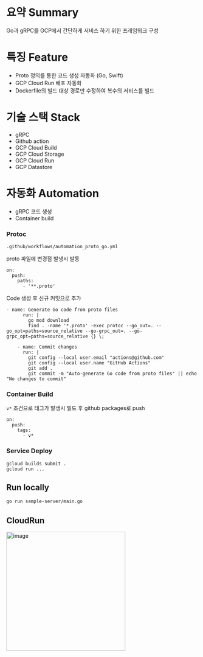 # 요약 Summary
Go과 gRPC를 GCP에서 간단하게 서비스 하기 위한 프레임워크 구성

# 특징 Feature
- Proto 정의를 통한 코드 생성 자동화 (Go, Swift)
- GCP Cloud Run 배포 자동화
- Dockerfile의 빌드 대상 경로만 수정하여 복수의 서비스를 빌드

# 기술 스택 Stack
- gRPC
- Github action
- GCP Cloud Build
- GCP Cloud Storage
- GCP Cloud Run
- GCP Datastore

# 자동화 Automation
- gRPC 코드 생성
- Container build

### Protoc
```
.github/workflows/automation_proto_go.yml
```
proto 파일에 변경점 발생시 발동
```
on:
  push:
    paths:
      - '**.proto'
```
Code 생성 후 신규 커밋으로 추가
```
- name: Generate Go code from proto files
      run: |
        go mod download
        find . -name '*.proto' -exec protoc --go_out=. --go_opt=paths=source_relative --go-grpc_out=. --go-grpc_opt=paths=source_relative {} \;

    - name: Commit changes
      run: |
        git config --local user.email "actions@github.com"
        git config --local user.name "GitHub Actions"
        git add .
        git commit -m "Auto-generate Go code from proto files" || echo "No changes to commit"
```
### Container Build
`v*` 조건으로 태그가 발생시 빌드 후 github packages로 push
```
on:
  push:
    tags:
      - v*
```

### Service Deploy

```
gcloud builds submit .
gcloud run ...
```

## Run locally
```bash
go run sample-server/main.go
```

## CloudRun
<img width="313" alt="image" src="https://github.com/user-attachments/assets/5b41d9bf-1724-4142-a4f7-bface4f777b5" />

